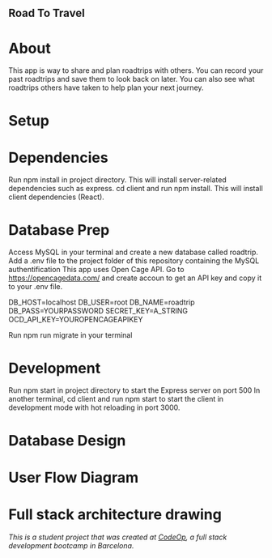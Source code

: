 ## Road To Travel

# About
This app is way to share and plan roadtrips with others. You can record your past roadtrips and save them to look back on later. You can also see what roadtrips others have taken to help plan your next journey.

# Setup

# Dependencies
Run npm install in project directory. This will install server-related dependencies such as express.
cd client and run npm install. This will install client dependencies (React).

# Database Prep
Access MySQL in your terminal and create a new database called roadtrip.
Add a .env file to the project folder of this repository containing the MySQL authentification
This app uses Open Cage API. Go to https://opencagedata.com/ and create accoun to get an API key and copy it to your .env file.

  DB_HOST=localhost
  DB_USER=root
  DB_NAME=roadtrip
  DB_PASS=YOURPASSWORD
  SECRET_KEY=A_STRING
  OCD_API_KEY=YOUROPENCAGEAPIKEY

Run npm run migrate in your terminal

# Development
Run npm start in project directory to start the Express server on port 500
In another terminal, cd client and run npm start to start the client in development mode with hot reloading in port 3000.

# Database Design

# User Flow Diagram

#  Full stack architecture drawing


 _This is a student project that was created at [CodeOp](http://codeop.tech), a full stack development bootcamp in Barcelona._
